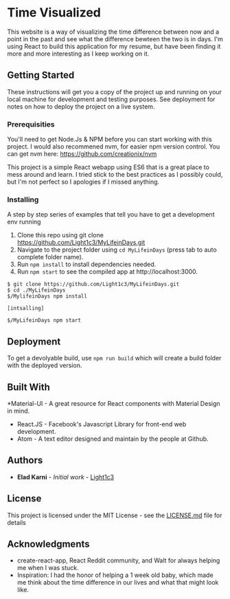 # Time Visualized

This website is a way of visualizing the time difference between now and a point in the past and see what the difference bewteen the two is in days. I'm using React to build this application for my resume, but have been finding it more and more interesting as I keep working on it.

## Getting Started

These instructions will get you a copy of the project up and running on your local machine for development and testing purposes. See deployment for notes on how to deploy the project on a live system.

### Prerequisities

You'll need to get Node.Js & NPM before you can start working with this project. I would also recommened nvm, for easier npm version control. You can get nvm here: https://github.com/creationix/nvm

This project is a simple React webapp using ES6 that is a great place to mess around and learn. I tried stick to the best practices as I possibly could, but I'm not perfect so I apologies if I missed anything.

### Installing

A step by step series of examples that tell you have to get a development env running

1. Clone this repo using git clone https://github.com/Light1c3/MyLifeinDays.git
2. Navigate to the project folder using `cd MyLifeinDays` (press tab to auto complete folder name).
2. Run `npm install` to install dependencies needed.
3. Run `npm start` to see the compiled app at http://localhost:3000.

```
$ git clone https://github.com/Light1c3/MyLifeinDays.git
$ cd ./MyLifeinDays
$/MylifeinDays npm install

[intsalling]

$/MyLifeinDays npm start

```

## Deployment

To get a devolyable build, use `npm run build` which will create a build folder with the deployed version.

## Built With

*Material-UI - A great resource for React components with Material Design in mind.
* React.JS - Facebook's Javascript Library for front-end web development.
* Atom - A text editor designed and maintain by the people at Github.

## Authors

* **Elad Karni** - *Initial work* - [Light1c3](https://github.com/Light1c3)

## License

This project is licensed under the MIT License - see the [LICENSE.md](LICENSE.md) file for details

## Acknowledgments

* create-react-app, React Reddit community, and Walt for always helping me when I was stuck.
* Inspiration: I had the honor of helping a 1 week old baby, which made me think about the time difference in our lives and what that might look like.


